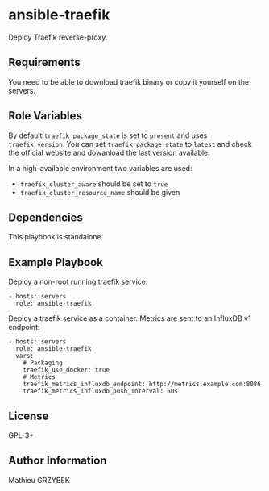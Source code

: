 ansible-traefik
===============

Deploy Traefik reverse-proxy.

Requirements
------------

You need to be able to download traefik binary or copy it yourself on the 
servers.

Role Variables
--------------

By default `traefik_package_state` is set to `present` and uses 
`traefik_version`. You can set `traefik_package_state` to `latest` and check 
the official website and dowanload the last version available.

In a high-available environment two variables are used:
* `traefik_cluster_aware` should be set to `true`
* `traefik_cluster_resource_name` should be given

Dependencies
------------

This playbook is standalone.

Example Playbook
----------------

Deploy a non-root running traefik service:

    - hosts: servers
      role: ansible-traefik

Deploy a traefik service as a container. Metrics are sent to an InfluxDB v1
endpoint:

    - hosts: servers
      role: ansible-traefik
      vars:
        # Packaging
        traefik_use_docker: true
        # Metrics
        traefik_metrics_influxdb_endpoint: http://metrics.example.com:8086
        traefik_metrics_influxdb_push_interval: 60s

License
-------

GPL-3+

Author Information
------------------

Mathieu GRZYBEK
